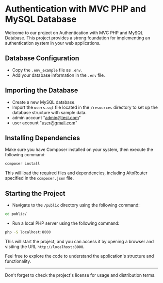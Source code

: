 # Authentication with MVC PHP and MySQL Database

Welcome to our project on Authentication with MVC PHP and MySQL Database. This project provides a strong foundation for implementing an authentication system in your web applications.

## Database Configuration

- Copy the `.env_example` file as `.env`.
- Add your database information in the `.env` file.

## Importing the Database

- Create a new MySQL database.
- Import the `users.sql` file located in the `/resources` directory to set up the database structure with sample data.
-  admin account "admin@test.com"
-  user account "user@gmail.com"

## Installing Dependencies

Make sure you have Composer installed on your system, then execute the following command:

```bash
composer install
```


This will load the required files and dependencies, including AltoRouter specified in the `composer.json` file.

## Starting the Project

- Navigate to the `/public` directory using the following command:

```bash
cd public/
```


- Run a local PHP server using the following command:

```bash
php -S localhost:8000
```


This will start the project, and you can access it by opening a browser and visiting the URL `http://localhost:8000`.

Feel free to explore the code to understand the application's structure and functionality.

---

Don't forget to check the project's license for usage and distribution terms.
